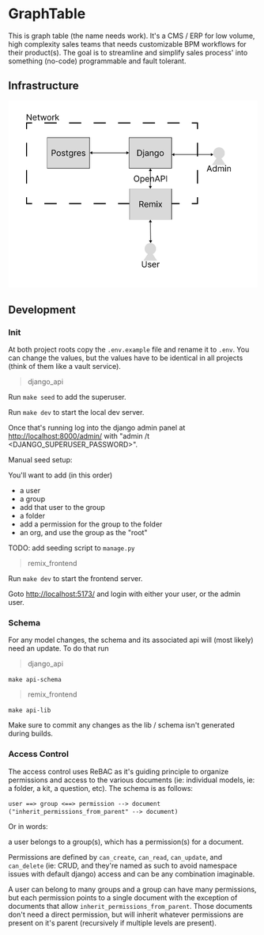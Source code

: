 # GraphTable

This is graph table (the name needs work). It's a CMS / ERP for low volume, high complexity sales teams that needs customizable BPM workflows for their product(s). The goal is to streamline and simplify sales process' into something (no-code) programmable and fault tolerant.

## Infrastructure

![Infrastructure](./docs/Infrastructure.png)

## Development

### Init

At both project roots copy the `.env.example` file and rename it to `.env`. You can change the values, but the values have to be identical in all projects (think of them like a vault service).

> django_api

Run `make seed` to add the superuser.

Run `make dev` to start the local dev server.

Once that's running log into the django admin panel at [http://localhost:8000/admin/](http://localhost:8000/admin/) with "admin /t <DJANGO_SUPERUSER_PASSWORD>".

Manual seed setup:

You'll want to add (in this order)

- a user
- a group
- add that user to the group
- a folder
- add a permission for the group to the folder
- an org, and use the group as the "root"

TODO: add seeding script to `manage.py`

> remix_frontend

Run `make dev` to start the frontend server.

Goto [http://localhost:5173/](http://localhost:5173/) and login with either your user, or the admin user.

### Schema

For any model changes, the schema and its associated api will (most likely) need an update. To do that run

> django_api

`make api-schema`

> remix_frontend

`make api-lib`

Make sure to commit any changes as the lib / schema isn't generated during builds.

### Access Control

The access control uses ReBAC  as it's guiding principle to organize permissions and access to the various documents (ie: individual models, ie: a folder, a kit, a question, etc). The schema is as follows:

```
user ==> group <==> permission --> document ("inherit_permissions_from_parent" --> document)

```

Or in words:

a user belongs to a group(s), which has a permission(s) for a document.

Permissions are defined by `can_create`, `can_read`, `can_update`, and `can_delete` (ie: CRUD, and they're named as such to avoid namespace issues with default django) access and can be any combination imaginable.

A user can belong to many groups and a group can have many permissions, but each permission points to a single document with the exception of documents that allow `inherit_permissions_from_parent`. Those documents don't need a direct permission, but will inherit whatever permissions are present on it's parent (recursively if multiple levels are present).
